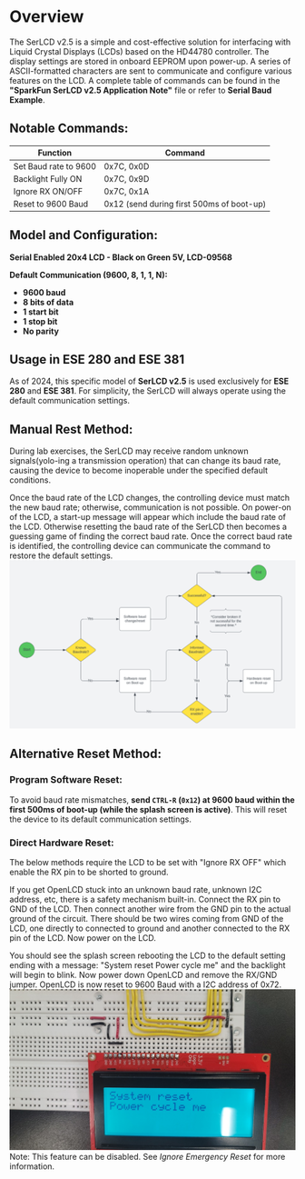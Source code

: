 

# Overview

The SerLCD v2.5 is a simple and cost-effective solution for interfacing with Liquid Crystal Displays (LCDs) based on the HD44780 controller. The display settings are stored in onboard EEPROM upon power-up. A series of ASCII-formatted characters are sent to communicate and configure various features on the LCD. A complete table of commands can be found in the **"SparkFun SerLCD v2.5 Application Note"** file or refer to **Serial Baud Example**.

## Notable Commands:

| Function               | Command |
|------------------------|---------|
| Set Baud rate to 9600  | 0x7C, 0x0D |
| Backlight Fully ON     | 0x7C, 0x9D |
| Ignore RX ON/OFF       | 0x7C, 0x1A |
| Reset to 9600 Baud     | 0x12 (send during first 500ms of boot-up) |

## Model and Configuration:
**Serial Enabled 20x4 LCD - Black on Green 5V, LCD-09568**



**Default Communication (9600, 8, 1, 1, N):**

- **9600 baud**
- **8 bits of data**
- **1 start bit**
- **1 stop bit**
- **No parity**



## Usage in ESE 280 and ESE 381

As of 2024, this specific model of **SerLCD v2.5** is used exclusively for **ESE 280** and **ESE 381**. For simplicity, the SerLCD will always operate using the default communication settings.

## Manual Rest Method:
During lab exercises, the SerLCD may receive random unknown signals(yolo-ing a transmission operation) that can change its baud rate, causing the device to become inoperable under the specified default conditions. 

Once the baud rate of the LCD changes, the controlling device must match the new baud rate; otherwise, communication is not possible. On power-on of the LCD, a start-up message will appear which include the baud rate of the LCD. Otherwise resetting the baud rate of the SerLCD then becomes a guessing game of finding the correct baud rate. Once the correct baud rate is identified, the controlling device can communicate the command to restore the default settings. 
![System diagram](./image/flow_chart.png)
## Alternative Reset Method:
### Program Software Reset:
To avoid baud rate mismatches, **send `CTRL-R` (`0x12`) at 9600 baud within the first 500ms of boot-up (while the splash screen is active)**. This will reset the device to its default communication settings.

### Direct Hardware Reset: 
The below methods require the LCD to be set with "Ignore RX OFF" which enable the RX pin to be shorted to ground. 

If you get OpenLCD stuck into an unknown baud rate, unknown I2C address, etc, there is a safety mechanism built-in. Connect the RX pin to GND of the LCD. Then connect another wire from the GND pin to the actual ground of the circuit. There should be two wires coming from GND of the LCD, one directly to connected to ground and another connected to the RX pin of the LCD. Now power on the LCD. 

You should see the splash screen rebooting the LCD to the default setting ending with a message: "System reset Power cycle me" and the backlight will begin to blink. Now power down OpenLCD and remove the RX/GND jumper. OpenLCD is now reset to 9600 Baud with a I2C address of 0x72. 
![System diagram](./image/reseted.jpg)
Note: This feature can be disabled. See *Ignore Emergency Reset* for more information.




